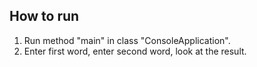 ## How to run
1. Run method "main" in class "ConsoleApplication".
2. Enter first word, enter second word, look at the result.